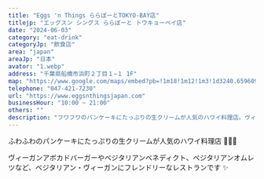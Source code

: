 ```yaml
---
title: "Eggs 'n Things ららぽーとTOKYO-BAY店"
titlejp: "エッグスン シングス ららぽーと トウキョーベイ店"
date: "2024-06-03"
category: "eat-drink"
categoryJp: "飲食店"
area: "japan"
areaJp: "日本"
avator: "1.webp"
address: "千葉県船橋市浜町２丁目１−１ 1F"
map: "https://www.google.com/maps/embed?pb=!1m18!1m12!1m3!1d3240.659609356711!2d139.98893597633398!3d35.685382572586!2m3!1f0!2f0!3f0!3m2!1i1024!2i768!4f13.1!3m3!1m2!1s0x60187fc73f7869dd%3A0x88d5fc2ee9d246cf!2zRWdncyAnbiBUaGluZ3Mg44KJ44KJ44G944O844GoVE9LWU8tQkFZ5bqX!5e0!3m2!1sja!2sjp!4v1718360687031!5m2!1sja!2sjp"
telephone: "047-421-7230"
url: "https://www.eggsnthingsjapan.com"
businessHour: "10:00 ~ 21:00"
others: ""
description: "フワフワのパンケーキにたっぷりの生クリームが人気のハワイ料理店。ヴィーガンアボカドバーガーやベジタリアンベネディクト、ベジタリアンオムレツなど、ベジタリアン・ヴィーガンにフレンドリーなレストランです。"
---
```


ふわふわのパンケーキにたっぷりの生クリームが人気のハワイ料理店 🌴🥥🌺

ヴィーガンアボカドバーガーやベジタリアンベネディクト、ベジタリアンオムレツなど、ベジタリアン・ヴィーガンにフレンドリーなレストランです ✨
